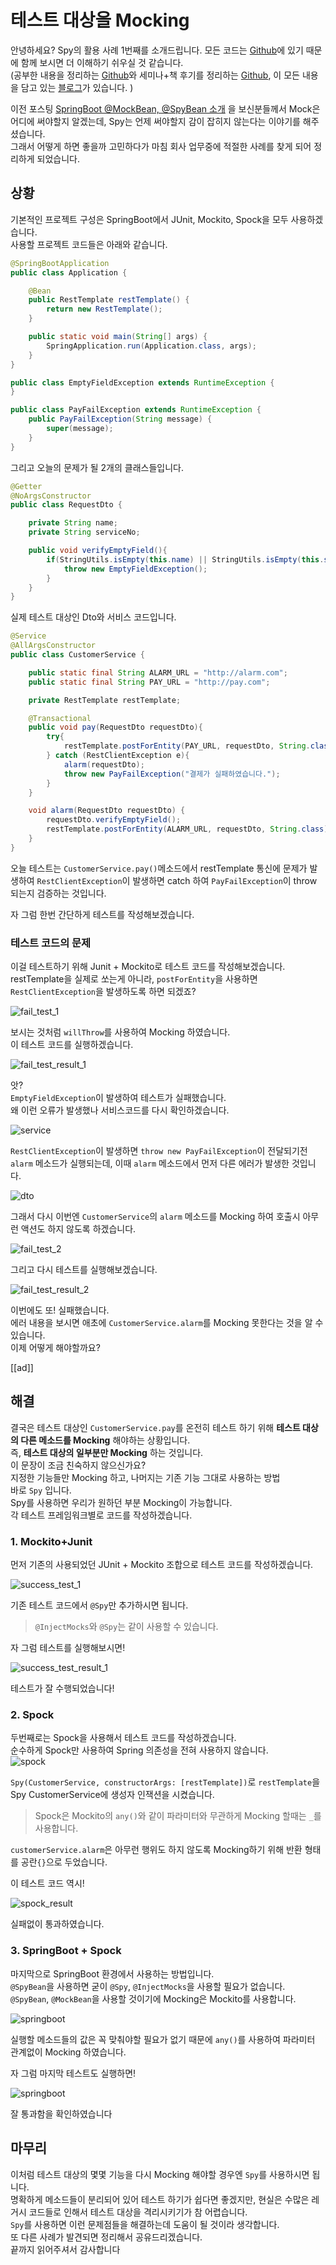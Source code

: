 # 테스트 대상을 Mocking

안녕하세요? Spy의 활용 사례 1번째를 소개드립니다.
모든 코드는 [Github](https://github.com/jojoldu/blog-code/tree/master/mockito-spy-usages)에 있기 때문에 함께 보시면 더 이해하기 쉬우실 것 같습니다.  
(공부한 내용을 정리하는 [Github](https://github.com/jojoldu/blog-code)와 세미나+책 후기를 정리하는 [Github](https://github.com/jojoldu/review), 이 모든 내용을 담고 있는 [블로그](http://jojoldu.tistory.com/)가 있습니다. )<br/>

이전 포스팅 [SpringBoot @MockBean, @SpyBean 소개](http://jojoldu.tistory.com/226) 을 보신분들께서 Mock은 어디에 써야할지 알겠는데, Spy는 언제 써야할지 감이 잡히지 않는다는 이야기를 해주셨습니다.  
그래서 어떻게 하면 좋을까 고민하다가 마침 회사 업무중에 적절한 사례를 찾게 되어 정리하게 되었습니다.  

## 상황

기본적인 프로젝트 구성은 SpringBoot에서 JUnit, Mockito, Spock을 모두 사용하겠습니다.  
사용할 프로젝트 코드들은 아래와 같습니다.

```java
@SpringBootApplication
public class Application {

	@Bean
	public RestTemplate restTemplate() {
		return new RestTemplate();
	}

	public static void main(String[] args) {
		SpringApplication.run(Application.class, args);
	}
}

public class EmptyFieldException extends RuntimeException {
}

public class PayFailException extends RuntimeException {
    public PayFailException(String message) {
        super(message);
    }
}
```

그리고 오늘의 문제가 될 2개의 클래스들입니다.

```java
@Getter
@NoArgsConstructor
public class RequestDto {

    private String name;
    private String serviceNo;

    public void verifyEmptyField(){
        if(StringUtils.isEmpty(this.name) || StringUtils.isEmpty(this.serviceNo)){
            throw new EmptyFieldException();
        }
    }
}
```

실제 테스트 대상인 Dto와 서비스 코드입니다.

```java
@Service
@AllArgsConstructor
public class CustomerService {

    public static final String ALARM_URL = "http://alarm.com";
    public static final String PAY_URL = "http://pay.com";

    private RestTemplate restTemplate;

    @Transactional
    public void pay(RequestDto requestDto){
        try{
            restTemplate.postForEntity(PAY_URL, requestDto, String.class);
        } catch (RestClientException e){
            alarm(requestDto);
            throw new PayFailException("결제가 실패하였습니다.");
        }
    }

    void alarm(RequestDto requestDto) {
        requestDto.verifyEmptyField();
        restTemplate.postForEntity(ALARM_URL, requestDto, String.class);
    }
}
```

오늘 테스트는 ```CustomerService.pay()```메소드에서 restTemplate 통신에 문제가 발생하여 ```RestClientException```이 발생하면 catch 하여 ```PayFailException```이 throw 되는지 검증하는 것입니다.  
  
자 그럼 한번 간단하게 테스트를 작성해보겠습니다.

### 테스트 코드의 문제

이걸 테스트하기 위해 Junit + Mockito로 테스트 코드를 작성해보겠습니다.  
restTemplate을 실제로 쏘는게 아니라, ```postForEntity```을 사용하면 ```RestClientException```을 발생하도록 하면 되겠죠?

![fail_test_1](./images/fail_test_1.png)

보시는 것처럼 ```willThrow```를 사용하여 Mocking 하였습니다.  
이 테스트 코드를 실행하겠습니다.

![fail_test_result_1](./images/fail_test_result_1.png)

앗?  
 ```EmptyFieldException```이 발생하여 테스트가 실패했습니다.  
왜 이런 오류가 발생했나 서비스코드를 다시 확인하겠습니다.

![service](./images/service.png)

 ```RestClientException```이 발생하면 ```throw new PayFailException```이 전달되기전 ```alarm``` 메소드가 실행되는데, 이때 ```alarm``` 메소드에서 먼저 다른 에러가 발생한 것입니다.  

![dto](./images/dto.png)

그래서 다시 이번엔 ```CustomerService```의 ```alarm``` 메소드를 Mocking 하여 호출시 아무런 액션도 하지 않도록 하겠습니다.

![fail_test_2](./images/fail_test_2.png)

그리고 다시 테스트를 실행해보겠습니다.

![fail_test_result_2](./images/fail_test_result_2.png)

이번에도 또! 실패했습니다.  
에러 내용을 보시면 애초에 ```CustomerService.alarm```를 Mocking 못한다는 것을 알 수 있습니다.  
이제 어떻게 해야할까요? 

[[ad]]

## 해결

결국은 테스트 대상인 ```CustomerService.pay```를 온전히 테스트 하기 위해 **테스트 대상의 다른 메소드를 Mocking** 해야하는 상황입니다.  
즉, **테스트 대상의 일부분만 Mocking** 하는 것입니다.  
이 문장이 조금 친숙하지 않으신가요?  
지정한 기능들만 Mocking 하고, 나머지는 기존 기능 그대로 사용하는 방법  
바로 ```Spy``` 입니다.  
Spy를 사용하면 우리가 원하던 부분 Mocking이 가능합니다.  
각 테스트 프레임워크별로 코드를 작성하겠습니다.

### 1. Mockito+Junit

먼저 기존의 사용되었던 JUnit + Mockito 조합으로 테스트 코드를 작성하겠습니다.

![success_test_1](./images/success_test_1.png)

기존 테스트 코드에서 ```@Spy```만 추가하시면 됩니다.  

> ```@InjectMocks```와 ```@Spy```는 같이 사용할 수 있습니다.

자 그럼 테스트를 실행해보시면!

![success_test_result_1](./images/success_test_result_1.png)

테스트가 잘 수행되었습니다!

### 2. Spock

두번째로는 Spock을 사용해서 테스트 코드를 작성하겠습니다.  
순수하게 Spock만 사용하여 Spring 의존성을 전혀 사용하지 않습니다.  
![spock](./images/spock.png)

 ```Spy(CustomerService, constructorArgs: [restTemplate])```로 ```restTemplate```을 Spy CustomerService에 생성자 인잭션을 시켰습니다.  
  
> Spock은 Mockito의 ```any()```와 같이 파라미터와 무관하게 Mocking 할때는 ```_```를 사용합니다.

 ```customerService.alarm```은 아무런 행위도 하지 않도록 Mocking하기 위해 반환 형태를 공란```{}```으로 두었습니다.  
  
이 테스트 코드 역시!

![spock_result](./images/spock_result.png)

실패없이 통과하였습니다.

### 3. SpringBoot + Spock
 
마지막으로 SpringBoot 환경에서 사용하는 방법입니다.  
 ```@SpyBean```을 사용하면 굳이 ```@Spy```, ```@InjectMocks```을 사용할 필요가 없습니다.  
 ```@SpyBean```, ```@MockBean```을 사용할 것이기에 Mocking은 Mockito를 사용합니다.

![springboot](./images/springboot.png)

실행할 메소드들의 값은 꼭 맞춰야할 필요가 없기 때문에 ```any()```를 사용하여 파라미터 관계없이 Mocking 하였습니다.  
  
자 그럼 마지막 테스트도 실행하면!

![springboot](./images/springboot_result.png)

잘 통과함을 확인하였습니다

## 마무리

이처럼 테스트 대상의 몇몇 기능을 다시 Mocking 해야할 경우엔 ```Spy```를 사용하시면 됩니다.  
명확하게 메소드들이 분리되어 있어 테스트 하기가 쉽다면 좋겠지만, 현실은 수많은 레거시 코드들로 인해서 테스트 대상을 격리시키기가 참 어렵습니다.  
 ```Spy```를 사용하면 이런 문제점들을 해결하는데 도움이 될 것이라 생각합니다.  
또 다른 사례가 발견되면 정리해서 공유드리겠습니다.  
끝까지 읽어주셔서 감사합니다 